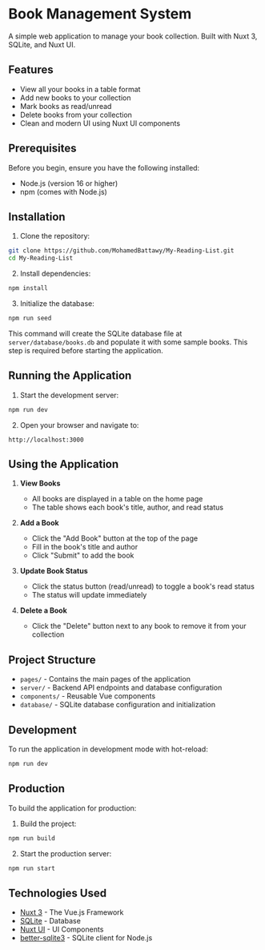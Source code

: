 # Book Management System

A simple web application to manage your book collection. Built with Nuxt 3, SQLite, and Nuxt UI.

## Features

- View all your books in a table format
- Add new books to your collection
- Mark books as read/unread
- Delete books from your collection
- Clean and modern UI using Nuxt UI components

## Prerequisites

Before you begin, ensure you have the following installed:
- Node.js (version 16 or higher)
- npm (comes with Node.js)

## Installation

1. Clone the repository:
```bash
git clone https://github.com/MohamedBattawy/My-Reading-List.git
cd My-Reading-List
```

2. Install dependencies:
```bash
npm install
```

3. Initialize the database:
```bash
npm run seed
```
This command will create the SQLite database file at `server/database/books.db` and populate it with some sample books. This step is required before starting the application.

## Running the Application

1. Start the development server:
```bash
npm run dev
```

2. Open your browser and navigate to:
```
http://localhost:3000
```

## Using the Application

1. **View Books**
   - All books are displayed in a table on the home page
   - The table shows each book's title, author, and read status

2. **Add a Book**
   - Click the "Add Book" button at the top of the page
   - Fill in the book's title and author
   - Click "Submit" to add the book

3. **Update Book Status**
   - Click the status button (read/unread) to toggle a book's read status
   - The status will update immediately

4. **Delete a Book**
   - Click the "Delete" button next to any book to remove it from your collection

## Project Structure

- `pages/` - Contains the main pages of the application
- `server/` - Backend API endpoints and database configuration
- `components/` - Reusable Vue components
- `database/` - SQLite database configuration and initialization

## Development

To run the application in development mode with hot-reload:
```bash
npm run dev
```

## Production

To build the application for production:

1. Build the project:
```bash
npm run build
```

2. Start the production server:
```bash
npm run start
```

## Technologies Used

- [Nuxt 3](https://nuxt.com/) - The Vue.js Framework
- [SQLite](https://www.sqlite.org/) - Database
- [Nuxt UI](https://ui.nuxt.com/) - UI Components
- [better-sqlite3](https://github.com/WiseLibs/better-sqlite3) - SQLite client for Node.js
